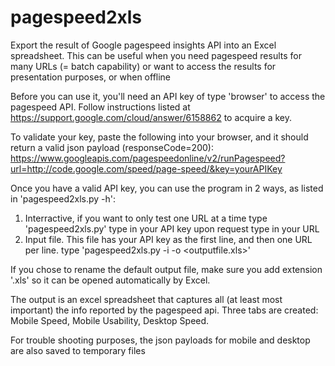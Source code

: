 # pagespeed2xls
Export the result of Google pagespeed insights API into an Excel spreadsheet. 
This can be useful when you need pagespeed results for many URLs (= batch capability) or want to access the results for presentation purposes, or when offline

Before you can use it, you'll need an API key of type 'browser' to access the pagespeed API. Follow instructions listed at https://support.google.com/cloud/answer/6158862 to acquire a key.

To validate your key, paste the following into your browser, and it should return a valid json payload (responseCode=200):
https://www.googleapis.com/pagespeedonline/v2/runPagespeed?url=http://code.google.com/speed/page-speed/&key=yourAPIKey

Once you have a valid API key, you can use the program in 2 ways, as listed in 'pagespeed2xls.py -h':
1) Interractive, if you want to only test one URL at a time
type 'pagespeed2xls.py'
type in your API key upon request
type in your URL 
2) Input file.
This file has your API key as the first line, and then one URL per line.
type 'pagespeed2xls.py -i <inputfile> -o <outputfile.xls>'

If you chose to rename the default output file, make sure you add extension '.xls' so it can be opened automatically by Excel.

The output is an excel spreadsheet that captures all (at least most important) the info reported by the pagespeed api. Three tabs are created: Mobile Speed, Mobile Usability, Desktop Speed.

For trouble shooting purposes, the json payloads for mobile and desktop are also saved to temporary files
